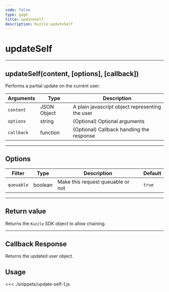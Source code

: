 ```yaml
---
code: false
type: page
title: updateSelf
description: Kuzzle:updateSelf
---
```


# updateSelf

---

## updateSelf(content, [options], [callback])

Performs a partial update on the current user.

| Arguments  | Type        | Description                                     |
| ---------- | ----------- | ----------------------------------------------- |
| `content`  | JSON Object | A plain javascript object representing the user |
| `options`  | string      | (Optional) Optional arguments                   |
| `callback` | function    | (Optional) Callback handling the response       |

---

## Options

| Filter     | Type    | Description                       | Default |
| ---------- | ------- | --------------------------------- | ------- |
| `queuable` | boolean | Make this request queuable or not | `true`  |

---

## Return value

Returns the `Kuzzle` SDK object to allow chaining.

---

## Callback Response

Returns the updated user object.

## Usage

<<< ./snippets/update-self-1.js
